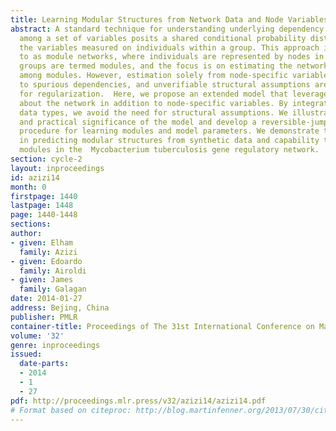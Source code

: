 ```yaml
---
title: Learning Modular Structures from Network Data and Node Variables
abstract: A standard technique for understanding underlying dependency structures
  among a set of variables posits a shared conditional probability distribution for
  the variables measured on individuals within a group. This approach is often referred
  to as module networks, where individuals are represented by nodes in a network,
  groups are termed modules, and the focus is on estimating the network structure
  among modules. However, estimation solely from node-specific variables can lead
  to spurious dependencies, and unverifiable structural assumptions are often used
  for regularization.  Here, we propose an extended model that leverages direct observations
  about the network in addition to node-specific variables. By integrating complementary
  data types, we avoid the need for structural assumptions. We illustrate theoretical
  and practical significance of the model and develop a reversible-jump MCMC learning
  procedure for learning modules and model parameters. We demonstrate the method accuracy
  in predicting modular structures from synthetic data and capability to learn regulatory
  modules in the  Mycobacterium tuberculosis gene regulatory network.
section: cycle-2
layout: inproceedings
id: azizi14
month: 0
firstpage: 1440
lastpage: 1448
page: 1440-1448
sections: 
author:
- given: Elham
  family: Azizi
- given: Edoardo
  family: Airoldi
- given: James
  family: Galagan
date: 2014-01-27
address: Bejing, China
publisher: PMLR
container-title: Proceedings of The 31st International Conference on Machine Learning
volume: '32'
genre: inproceedings
issued:
  date-parts:
  - 2014
  - 1
  - 27
pdf: http://proceedings.mlr.press/v32/azizi14/azizi14.pdf
# Format based on citeproc: http://blog.martinfenner.org/2013/07/30/citeproc-yaml-for-bibliographies/
---
```

